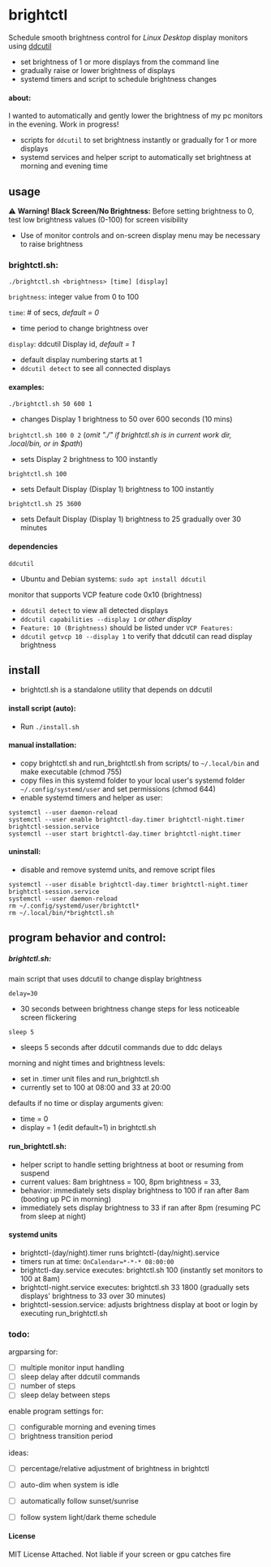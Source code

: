 # brightctl
Schedule smooth brightness control for *Linux Desktop* display monitors using [ddcutil](https://github.com/rockowitz/ddcutil)

* set brightness of 1 or more displays from the command line
* gradually raise or lower brightness of displays
* systemd timers and script to schedule brightness changes

#### about:
I wanted to automatically and gently lower the brightness of my pc monitors in the evening. Work in progress!

* scripts for ```ddcutil``` to set brightness instantly or gradually for 1 or more displays
* systemd services and helper script to automatically set brightness at morning and evening time

## usage
:warning: **Warning! Black Screen/No Brightness:** Before setting brightness to 0, test low brightness values (0-100) for screen visibility 
* Use of monitor controls and on-screen display menu may be necessary to raise brightness

### brightctl.sh:
```
./brightctl.sh <brightness> [time] [display]
```

```brightness```: integer value from 0 to 100

```time```:  # of secs, *default = 0*
* time period to change brightness over

```display```: ddcutil Display id, *default = 1*
* default display numbering starts at 1
* ```ddcutil detect``` to see all connected displays

#### examples:
```./brightctl.sh 50 600 1```
* changes Display 1 brightness to 50 over 600 seconds (10 mins)

```brightctl.sh 100 0 2```
(*omit "./" if brightctl.sh is in current work dir, .local/bin, or in $path*)
* sets Display 2 brightness to 100 instantly

```brightctl.sh 100```
* sets Default Display (Display 1) brightness to 100 instantly
  
```brightctl.sh 25 3600```
* sets Default Display (Display 1) brightness to 25 gradually over 30 minutes

#### dependencies
```
ddcutil
```
* Ubuntu and Debian systems: ```sudo apt install ddcutil```

monitor that supports VCP feature code 0x10 (brightness)
* ```ddcutil detect``` to view all detected displays
* ```ddcutil capabilities --display 1``` *or other display*
 * ```Feature: 10 (Brightness)``` should be listed under ```VCP Features:```
* ```ddcutil getvcp 10 --display 1``` to verify that ddcutil can read display brightness

## install
* brightctl.sh is a standalone utility that depends on ddcutil

#### install script (auto):
* Run ```./install.sh```
  
#### manual installation:
* copy brightctl.sh and run_brightctl.sh from scripts/ to `~/.local/bin` and make executable (chmod 755)
* copy files in this systemd folder to your local user's systemd folder `~/.config/systemd/user` and set permissions (chmod 644)
* enable systemd timers and helper as user: 
```
systemctl --user daemon-reload
systemctl --user enable brightctl-day.timer brightctl-night.timer brightctl-session.service
systemctl --user start brightctl-day.timer brightctl-night.timer
```
#### uninstall:
* disable and remove systemd units, and remove script files
```
systemctl --user disable brightctl-day.timer brightctl-night.timer brightctl-session.service
systemctl --user daemon-reload
rm ~/.config/systemd/user/brightctl*
rm ~/.local/bin/*brightctl.sh
```

## program behavior and control:
##### brightctl.sh:
main script that uses ddcutil to change display brightness

```delay=30``` 
* 30 seconds between brightness change steps for less noticeable screen flickering
 
```sleep 5``` 
* sleeps 5 seconds after ddcutil commands due to ddc delays

morning and night times and brightness levels:
 * set in .timer unit files and run_brightctl.sh
 * currently set to 100 at 08:00 and 33 at 20:00

defaults if no time or display arguments given:
* time = 0
* display = 1 (edit default=1) in brightctl.sh

#### run_brightctl.sh:
* helper script to handle setting brightness at boot or resuming from suspend
* current values: 8am brightness = 100, 8pm brightness = 33, 
* behavior: immediately sets display brightness to 100 if ran after 8am (booting up PC in morning)
* immediately sets display brightness to 33 if ran after 8pm (resuming PC from sleep at night)

#### systemd units
* brightctl-(day/night).timer runs brightctl-(day/night).service
* timers run at time: ```OnCalendar=*-*-* 08:00:00```
* brightctl-day.service executes: brightctl.sh 100 (instantly set monitors to 100 at 8am)
* brightctl-night.service executes: brightctl.sh 33 1800 (gradually sets displays' brightness to 33 over 30 minutes)
* brightctl-session.service: adjusts brightness display at boot or login by executing run_brightctl.sh

### todo:
argparsing for:
- [ ] multiple monitor input handling
- [ ] sleep delay after ddcutil commands
- [ ] number of steps
- [ ] sleep delay between steps

enable program settings for:
- [ ] configurable morning and evening times
- [ ] brightness transition period

ideas:
- [ ] percentage/relative adjustment of brightness in brightctl
- [ ] auto-dim when system is idle
- [ ] automatically follow sunset/sunrise
- [ ] follow system light/dark theme schedule


#### License
MIT License Attached. Not liable if your screen or gpu catches fire
